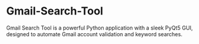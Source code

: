 # Gmail-Search-Tool
Gmail Search Tool is a powerful Python application with a sleek PyQt5 GUI, designed to automate Gmail account validation and keyword searches. 

